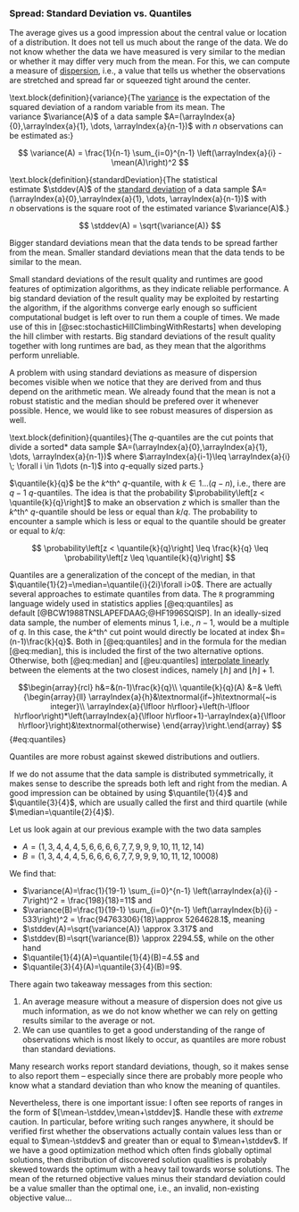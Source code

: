 ### Spread: Standard Deviation vs. Quantiles

The average gives us a good impression about the central value or location of a distribution.
It does not tell us much about the range of the data.
We do not know whether the data we have measured is very similar to the median or whether it may differ very much from the mean.
For this, we can compute a measure of [dispersion](http://en.wikipedia.org/wiki/Statistical_dispersion), i.e., a value that tells us whether the observations are stretched and spread far or squeezed tight around the center.

\text.block{definition}{variance}{The [variance](http://en.wikipedia.org/wiki/Variance) is the expectation of the squared deviation of a random variable from its mean. The variance&nbsp;$\variance(A)$ of a data sample&nbsp;$A=(\arrayIndex{a}{0},\arrayIndex{a}{1}, \dots, \arrayIndex{a}{n-1})$ with $n$&nbsp;observations can be estimated as:}

$$ \variance(A) = \frac{1}{n-1} \sum_{i=0}^{n-1} \left(\arrayIndex{a}{i} - \mean(A)\right)^2 $$

\text.block{definition}{standardDeviation}{The statistical estimate&nbsp;$\stddev(A)$ of the [standard deviation](http://en.wikipedia.org/wiki/Standard_deviation) of a data sample&nbsp;$A=(\arrayIndex{a}{0},\arrayIndex{a}{1}, \dots, \arrayIndex{a}{n-1})$ with $n$&nbsp;observations is the square root of the estimated variance&nbsp;$\variance(A)$.}

$$ \stddev(A) = \sqrt{\variance(A)} $$

Bigger standard deviations mean that the data tends to be spread farther from the mean.
Smaller standard deviations mean that the data tends to be similar to the mean.

Small standard deviations of the result quality and runtimes are good features of optimization algorithms, as they indicate reliable performance.
A big standard deviation of the result quality may be exploited by restarting the algorithm, if the algorithms converge early enough so sufficient computational budget is left over to run them a couple of times.
We made use of this in [@sec:stochasticHillClimbingWithRestarts] when developing the hill climber with restarts.
Big standard deviations of the result quality together with long runtimes are bad, as they mean that the algorithms perform unreliable.

A problem with using standard deviations as measure of dispersion becomes visible when we notice that they are derived from and thus depend on the arithmetic mean.
We already found that the mean is not a robust statistic and the median should be prefered over it whenever possible.
Hence, we would like to see robust measures of dispersion as well. 

\text.block{definition}{quantiles}{The $q$-quantiles are the cut points that divide a sorted* data sample $A=(\arrayIndex{a}{0},\arrayIndex{a}{1}, \dots, \arrayIndex{a}{n-1})$ where $\arrayIndex{a}{i-1}\leq \arrayIndex{a}{i} \; \forall i \in 1\dots (n-1)$ into $q$-equally sized parts.}

$\quantile{k}{q}$ be the $k$^th^ $q$-quantile, with $k\in 1\dots (q-n)$, i.e., there are $q-1$ $q$-quantiles.
The idea is that the probability&nbsp;$\probability\left[z < \quantile{k}{q}\right]$ to make an observation&nbsp;$z$ which is smaller than the $k$^th^ $q$-quantile should be less or equal than $k/q$.
The probability to encounter a sample which is less or equal to the quantile should be greater or equal to $k/q$:

$$ \probability\left[z < \quantile{k}{q}\right] \leq \frac{k}{q} \leq \probability\left[z \leq \quantile{k}{q}\right] $$

Quantiles are a generalization of the concept of the median, in that $\quantile{1}{2}=\median=\quantile{i}{2i}\forall i>0$.
There are actually several approaches to estimate quantiles from data.
The `R`&nbsp;programming language widely used in statistics applies [@eq:quantiles] as default&nbsp;[@BCW1988TNSLAPEFDAAG;@HF1996SQISP].
In an ideally-sized data sample, the number of elements minus 1, i.e., $n-1$, would be a multiple of $q$.
In this case, the $k$^th^ cut point would directly be located at index&nbsp;$h=(n-1)\frac{k}{q}$.
Both in [@eq:quantiles] and in the formula for the median [@eq:median], this is included the first of the two alternative options.
Otherwise, both [@eq:median] and [@eu:quantiles] [interpolate linearly](http://en.wikipedia.org/wiki/Linear_interpolation) between the elements at the two closest indices, namely $\lfloor h\rfloor$ and $\lfloor h\rfloor + 1$.   

$$\begin{array}{rcl}
h&=&(n-1)\frac{k}{q}\\ 
\quantile{k}{q}(A) &=& \left\{\begin{array}{ll}
\arrayIndex{a}{h}&\textnormal{if~}h\textnormal{~is integer}\\
\arrayIndex{a}{\lfloor h\rfloor}+\left(h-\lfloor h\rfloor\right)*\left(\arrayIndex{a}{\lfloor h\rfloor+1}-\arrayIndex{a}{\lfloor h\rfloor}\right)&\textnormal{otherwise}
\end{array}\right.\end{array} $$ {#eq:quantiles}

Quantiles are more robust against skewed distributions and outliers.

If we do not assume that the data sample is distributed symmetrically, it makes sense to describe the spreads both left and right from the median.
A good impression can be obtained by using $\quantile{1}{4}$ and $\quantile{3}{4}$, which are usually called the first and third quartile (while $\median=\quantile{2}{4}$).


Let us look again at our previous example with the two data samples

- $A=(1, 3, 4, 4, 4, 5, 6, 6, 6, 6, 7, 7, 9, 9, 9, 10, 11, 12, 14)$
- $B=(1, 3, 4, 4, 4, 5, 6, 6, 6, 6, 7, 7, 9, 9, 9, 10, 11, 12, 10008)$

We find that:

- $\variance(A)=\frac{1}{19-1} \sum_{i=0}^{n-1} \left(\arrayIndex{a}{i} - 7\right)^2 = \frac{198}{18}=11$ and
- $\variance(B)=\frac{1}{19-1} \sum_{i=0}^{n-1} \left(\arrayIndex{b}{i} - 533\right)^2 = \frac{94763306}{18}\approx 5264628.1$, meaning
- $\stddev(A)=\sqrt{\variance(A)} \approx 3.317$ and
- $\stddev(B)=\sqrt{\variance(B)} \approx 2294.5$, while on the other hand
- $\quantile{1}{4}(A)=\quantile{1}{4}(B)=4.5$ and
- $\quantile{3}{4}(A)=\quantile{3}{4}(B)=9$.

There again two takeaway messages from this section:

1. An average measure without a measure of dispersion does not give us much information, as we do not know whether we can rely on getting results similar to the average or not.
2. We can use quantiles to get a good understanding of the range of observations which is most likely to occur, as quantiles are more robust than standard deviations.

Many research works report standard deviations, though, so it makes sense to also report them &ndash; especially since there are probably more people who know what a standard deviation than who know the meaning of quantiles.

Nevertheless, there is one important issue:
I often see reports of ranges in the form of $[\mean-\stddev,\mean+\stddev]$.
Handle these with *extreme* caution.
In particular, before writing such ranges anywhere, it should be verified first whether the observations actually contain values less than or equal to $\mean-\stddev$ and greater than or equal to $\mean+\stddev$.
If we have a good optimization method which often finds globally optimal solutions, then distribution of discovered solution qualities is probably skewed towards the optimum with a heavy tail towards worse solutions.
The mean of the returned objective values minus their standard deviation could be a value smaller than the optimal one, i.e., an invalid, non-existing objective value&hellip;
